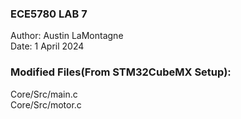 ### ECE5780 LAB 7
Author: Austin LaMontagne <br />
Date: 1 April 2024 <br />

### Modified Files(From STM32CubeMX Setup):
Core/Src/main.c <br />
Core/Src/motor.c <br />